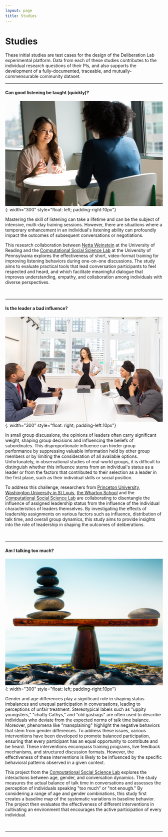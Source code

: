 ```yaml
---
layout: page
title: Studies
---
```


# Studies

These initial studies are test cases for the design of the Deliberation Lab experimental platform. Data from each of these studies contributes to the individual research questions of their PIs, and also supports the development of a fully-documented, traceable, and mutually-commensurable community dataset.

---

#### Can good listening be taught (quickly)?

![Listening](/assets/img/listen_1.jpg){: width="300" style="float: left; padding-right:10px"}

Mastering the skill of listening can take a lifetime and can be the subject of intensive, multi-day training sessions. However, there are situations where a temporary enhancement in an individual's listening ability can profoundly impact the outcomes of subsequent conversations or negotiations.

This research collaboration between [Netta Weinstein](https://www.reading.ac.uk/pcls/staff/netta-weinstein) at the University of Reading and the [Computational Social Science Lab](https://css.seas.upenn.edu/) at the University of Pennsylvania explores the effectiveness of short, video-format training for improving listening behaviors during one-on-one discussions. The study aims to evaluate practical tools that lead conversation participants to feel respected and heard, and which facilitate meaningful dialogue that improves understanding, empathy, and collaboration among individuals with diverse perspectives.

<br/>

---

#### Is the leader a bad influence?

![Leader](/assets/img/leader_1.jpg){: width="300" style="float: right; padding-left:10px"}

In small group discussions, the opinions of leaders often carry significant weight, shaping group decisions and influencing the beliefs of subordinates. This disproportionate influence can hinder group performance by suppressing valuable information held by other group members or by limiting the consideration of all available options. Unfortunately, in observational studies of real-world groups, it is difficult to distinguish whether this influence stems from an individual's status as a leader or from the factors that contributed to their selection as a leader in the first place, such as their individual skills or social position.

To address this challenge, researchers from [Princeton University](https://willschulz.com/), [Washington University in St Louis](http://christopherlucas.org/), [the Wharton School](https://oid.wharton.upenn.edu/profile/dcknox/) and the [Computational Social Science Lab](https://css.seas.upenn.edu/) are collaborating to disentangle the influence of assigned leadership status from the influence of the individual characteristics of leaders themselves.
By investigating the effects of leadership assignments on various factors such as influence, distribution of talk time, and overall group dynamics, this study aims to provide insights into the role of leadership in shaping the outcomes of deliberations.

<br/>

---

#### Am I talking too much?

![Rock scale](/assets/img/balanced_rocks_1.png){: width="300" style="float: left; padding-right:10px"}

Gender and age differences play a significant role in shaping status imbalances and unequal participation in conversations, leading to perceptions of unfair treatment. Stereotypical labels such as "uppity youngsters," "chatty Cathys," and "old gasbags" are often used to describe individuals who deviate from the expected norms of talk time balance. Moreover, phenomena like "mansplaining" highlight the negative behaviors that stem from gender differences. To address these issues, various interventions have been developed to promote balanced participation, ensuring that every participant has an equal opportunity to contribute and be heard. These interventions encompass training programs, live feedback mechanisms, and structured discussion formats. However, the effectiveness of these interventions is likely to be influenced by the specific behavioral patterns observed in a given context.

This project from the [Computational Social Science Lab](https://css.seas.upenn.edu/) explores the interactions between age, gender, and conversation dynamics. The study measures the actual balance of talk time in conversations and assesses the perception of individuals speaking "too much" or "not enough." By considering a range of age and gender combinations, this study first creates a baseline map of the systematic variations in baseline behavior. The project then evaluates the effectiveness of different interventions in cultivating an environment that encourages the active participation of every individual.

<br/>

---
